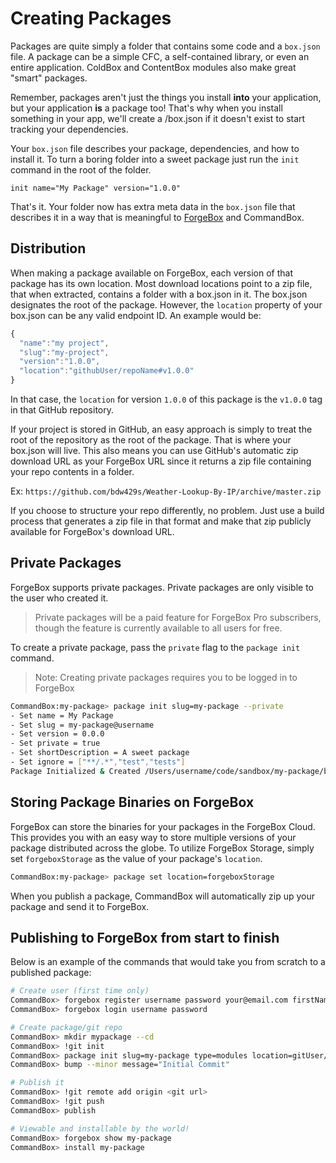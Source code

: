 # Creating Packages

Packages are quite simply a folder that contains some code and a `box.json` file. A package can be a simple CFC, a self-contained library, or even an entire application. ColdBox and ContentBox modules also make great "smart" packages.

Remember, packages aren't just the things you install **into** your application, but your application **is** a package too! That's why when you install something in your app, we'll create a /box.json if it doesn't exist to start tracking your dependencies.

Your `box.json` file describes your package, dependencies, and how to install it. To turn a boring folder into a sweet package just run the `init` command in the root of the folder.

```text
init name="My Package" version="1.0.0"
```

That's it. Your folder now has extra meta data in the `box.json` file that describes it in a way that is meaningful to [ForgeBox](http://forgebox.io) and CommandBox.

## Distribution

When making a package available on ForgeBox, each version of that package has its own location. Most download locations point to a zip file, that when extracted, contains a folder with a box.json in it. The box.json designates the root of the package. However, the `location` property of your box.json can be any valid endpoint ID. An example would be:

```javascript
{
  "name":"my project",
  "slug":"my-project",
  "version":"1.0.0",
  "location":"githubUser/repoName#v1.0.0"
}
```

In that case, the `location` for version `1.0.0` of this package is the `v1.0.0` tag in that GitHub repository.

If your project is stored in GitHub, an easy approach is simply to treat the root of the repository as the root of the package. That is where your box.json will live. This also means you can use GitHub's automatic zip download URL as your ForgeBox URL since it returns a zip file containing your repo contents in a folder.

Ex: `https://github.com/bdw429s/Weather-Lookup-By-IP/archive/master.zip`

If you choose to structure your repo differently, no problem. Just use a build process that generates a zip file in that format and make that zip publicly available for ForgeBox's download URL.

## Private Packages

ForgeBox supports private packages. Private packages are only visible to the user who created it.

> Private packages will be a paid feature for ForgeBox Pro subscribers, though the feature is currently available to all users for free.

To create a private package, pass the `private` flag to the `package init` command.

> Note: Creating private packages requires you to be logged in to ForgeBox

```bash
CommandBox:my-package> package init slug=my-package --private
- Set name = My Package
- Set slug = my-package@username
- Set version = 0.0.0
- Set private = true
- Set shortDescription = A sweet package
- Set ignore = ["**/.*","test","tests"]
Package Initialized & Created /Users/username/code/sandbox/my-package/box.json
```

## Storing Package Binaries on ForgeBox

ForgeBox can store the binaries for your packages in the ForgeBox Cloud. This provides you with an easy way to store multiple versions of your package distributed across the globe.  To utilize ForgeBox Storage, simply set `forgeboxStorage` as the value of your package's `location`.

```bash
CommandBox:my-package> package set location=forgeboxStorage
```

When you publish a package, CommandBox will automatically zip up your package and send it to ForgeBox.

## Publishing to ForgeBox from start to finish

Below is an example of the commands that would take you from scratch to a published package:

```bash
# Create user (first time only)
CommandBox> forgebox register username password your@email.com firstName lastName
CommandBox> forgebox login username password

# Create package/git repo
CommandBox> mkdir mypackage --cd
CommandBox> !git init
CommandBox> package init slug=my-package type=modules location=gitUser/my-package
CommandBox> bump --minor message="Initial Commit"

# Publish it
CommandBox> !git remote add origin <git url>
CommandBox> !git push
CommandBox> publish

# Viewable and installable by the world!
CommandBox> forgebox show my-package
CommandBox> install my-package
```

